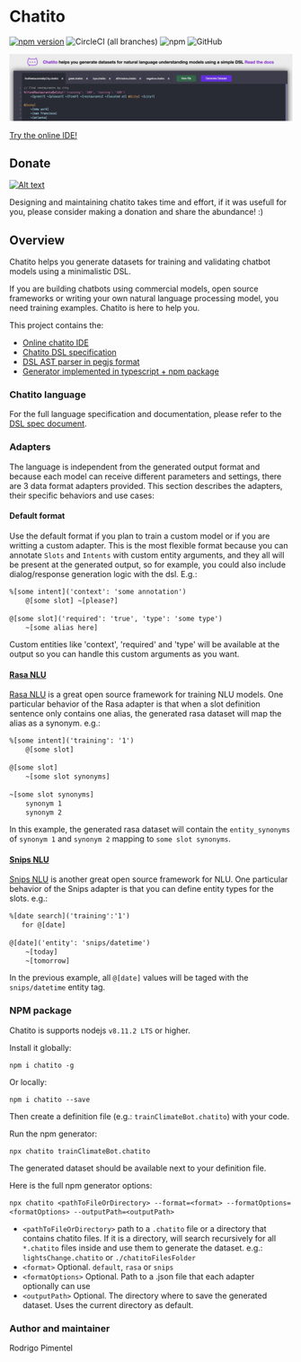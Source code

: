 # Chatito

[![npm version](https://badge.fury.io/js/chatito.svg)](https://badge.fury.io/js/chatito)
![CircleCI (all branches)](https://img.shields.io/circleci/project/github/rodrigopivi/Chatito.svg)
![npm](https://img.shields.io/npm/dm/chatito.svg)
![GitHub](https://img.shields.io/github/license/rodrigopivi/Chatito.svg)


[![Alt text](screenshot.jpg?raw=true "Screenshot of online IDE")](https://rodrigopivi.github.io/Chatito/)

[Try the online IDE!](https://rodrigopivi.github.io/Chatito/)

## Donate

[![Alt text](https://c5.patreon.com/external/logo/become_a_patron_button.png "Become a Patron!")](https://www.patreon.com/bePatron?u=13643440)

Designing and maintaining chatito takes time and effort, if it was usefull for you, please consider making a donation and share the abundance! :)

## Overview
Chatito helps you generate datasets for training and validating chatbot models using a minimalistic DSL.

If you are building chatbots using commercial models, open source frameworks or writing your own natural language processing model, you need training examples. Chatito is here to help you.

This project contains the:
- [Online chatito IDE](https://rodrigopivi.github.io/Chatito/)
 - [Chatito DSL specification](https://github.com/rodrigopivi/Chatito/blob/master/spec.md)
- [DSL AST parser in pegjs format](https://github.com/rodrigopivi/Chatito/blob/master/parser/chatito.pegjs)
 - [Generator implemented in typescript + npm package](https://github.com/rodrigopivi/Chatito/tree/master/src)

### Chatito language
For the full language specification and documentation, please refer to the [DSL spec document](https://github.com/rodrigopivi/Chatito/blob/master/spec.md).

### Adapters
The language is independent from the generated output format and because each model can receive different parameters and settings, there are 3 data format adapters provided. This section describes the adapters, their specific behaviors and use cases:

#### Default format
Use the default format if you plan to train a custom model or if you are writting a custom adapter. This is the most flexible format because you can annotate `Slots` and `Intents` with custom entity arguments, and they all will be present at the generated output, so for example, you could also include dialog/response generation logic with the dsl. E.g.:

```
%[some intent]('context': 'some annotation')
    @[some slot] ~[please?]

@[some slot]('required': 'true', 'type': 'some type')
    ~[some alias here]

```

Custom entities like 'context', 'required' and 'type' will be available at the output so you can handle this custom arguments as you want.

#### [Rasa NLU](https://rasa.com/docs/nlu/)
[Rasa NLU](https://rasa.com/docs/nlu/) is a great open source framework for training NLU models. 
One particular behavior of the Rasa adapter is that when a slot definition sentence only contains one alias, the generated rasa dataset will map the alias as a synonym. e.g.:

```
%[some intent]('training': '1')
    @[some slot]

@[some slot]
    ~[some slot synonyms]

~[some slot synonyms]
    synonym 1
    synonym 2
```

In this example, the generated rasa dataset will contain the `entity_synonyms` of `synonym 1` and `synonym 2` mapping to `some slot synonyms`.

#### [Snips NLU](https://snips-nlu.readthedocs.io/en/latest/)
[Snips NLU](https://snips-nlu.readthedocs.io/en/latest/) is another great open source framework for NLU. One particular behavior of the Snips adapter is that you can define entity types for the slots. e.g.:

```
%[date search]('training':'1')
   for @[date]

@[date]('entity': 'snips/datetime')
    ~[today]
    ~[tomorrow]
```

In the previous example, all `@[date]` values will be taged with the `snips/datetime` entity tag.

### NPM package

Chatito is supports nodejs `v8.11.2 LTS` or higher.

Install it globally:
```
npm i chatito -g
```
Or locally:
```
npm i chatito --save
````

Then create a definition file (e.g.: `trainClimateBot.chatito`) with your code.

Run the npm generator:

```
npx chatito trainClimateBot.chatito
```

The generated dataset should be available next to your definition file.

Here is the full npm generator options:
```
npx chatito <pathToFileOrDirectory> --format=<format> --formatOptions=<formatOptions> --outputPath=<outputPath>
```

 - `<pathToFileOrDirectory>` path to a `.chatito` file or a directory that contains chatito files. If it is a directory, will search recursively for all `*.chatito` files inside and use them to generate the dataset. e.g.: `lightsChange.chatito` or `./chatitoFilesFolder`
 - `<format>` Optional. `default`, `rasa` or `snips`
 - `<formatOptions>` Optional. Path to a .json file that each adapter optionally can use
 - `<outputPath>` Optional. The directory where to save the generated dataset. Uses the current directory as default.

### Author and maintainer
Rodrigo Pimentel